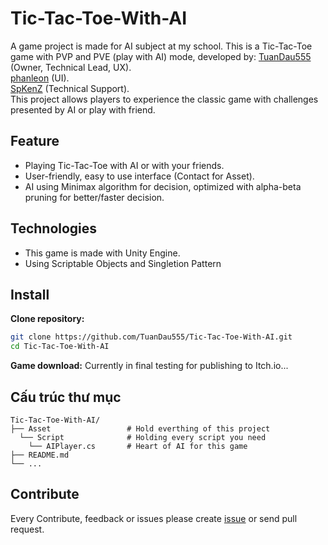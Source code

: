 # Tic-Tac-Toe-With-AI
A game project is made for AI subject at my school. This is a Tic-Tac-Toe game with PVP and PVE (play with AI) mode, developed by:
[TuanDau555](https://github.com/TuanDau555) (Owner, Technical Lead, UX). <br>
[phanleon](https://github.com/phanleon) (UI). <br>
[SpKenZ](https://github.com/SpKenZ) (Technical Support). <br>
This project allows players to experience the classic game with challenges presented by AI or play with friend.

## Feature 
- Playing Tic-Tac-Toe with AI or with your friends.
- User-friendly, easy to use interface (Contact for Asset).
- AI using Minimax algorithm for decision, optimized with alpha-beta pruning for better/faster decision.

## Technologies
- This game is made with Unity Engine.
- Using Scriptable Objects and Singletion Pattern

## Install
**Clone repository:**
   ```bash
   git clone https://github.com/TuanDau555/Tic-Tac-Toe-With-AI.git
   cd Tic-Tac-Toe-With-AI
   ```
**Game download:**
Currently in final testing for publishing to Itch.io...
## Cấu trúc thư mục

```
Tic-Tac-Toe-With-AI/
├── Asset                 # Hold everthing of this project
  └── Script              # Holding every script you need
    └── AIPlayer.cs       # Heart of AI for this game
├── README.md
└── ...
```

## Contribute

Every Contribute, feedback or issues please create [issue](https://github.com/TuanDau555/Tic-Tac-Toe-With-AI/issues) or send pull request.

